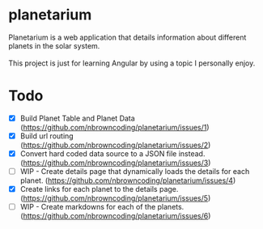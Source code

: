 # planetarium
Planetarium is a web application that details information about different planets in the solar system.
<br/>
<br/>
This project is just for learning Angular by using a topic I personally enjoy.

# Todo
- [x] Build Planet Table and Planet Data (https://github.com/nbrowncoding/planetarium/issues/1)
- [x] Build url routing (https://github.com/nbrowncoding/planetarium/issues/2)
- [x] Convert hard coded data source to a JSON file instead. (https://github.com/nbrowncoding/planetarium/issues/3)
- [ ] WIP - Create details page that dynamically loads the details for each planet. (https://github.com/nbrowncoding/planetarium/issues/4)
- [x] Create links for each planet to the details page. (https://github.com/nbrowncoding/planetarium/issues/5)
- [ ] WIP - Create markdowns for each of the planets. (https://github.com/nbrowncoding/planetarium/issues/6)

